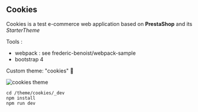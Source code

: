 Cookies
--------

Cookies is a test e-commerce web application based on **PrestaShop** and its *StarterTheme*

Tools :

- webpack : see frederic-benoist/webpack-sample
- bootstrap 4

Custom theme: "cookies" :cookie:

![cookies theme](theme/cookies/preview.png)


```
cd /theme/cookies/_dev
npm install
npm run dev
```



